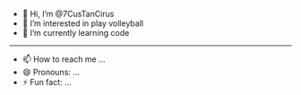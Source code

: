 - 👋 Hi, I’m @7CusTanCirus
- 👀 I’m interested in play volleyball
- 🌱 I’m currently learning code
- ----
- 📫 How to reach me ...
- 😄 Pronouns: ...
- ⚡ Fun fact: ...

<!---
7CusTanCirus/7CusTanCirus is a ✨ special ✨ repository because its `README.md` (this file) appears on your GitHub profile.
You can click the Preview link to take a look at your changes.
--->
